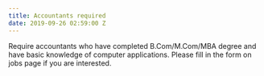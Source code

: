 ```yaml
---
title: Accountants required
date: 2019-09-26 02:59:00 Z
---
```


Require accountants who have completed  B.Com/M.Com/MBA degree and have basic knowledge of computer applications. Please fill in the form on jobs page if you are interested. 
